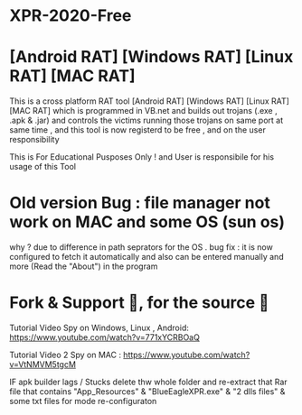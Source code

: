 # XPR-2020-Free
# [Android RAT] [Windows RAT] [Linux RAT] [MAC RAT] 
This is a cross platform RAT tool [Android RAT] [Windows RAT] [Linux RAT] [MAC RAT]  which is programmed in VB.net and builds out trojans (.exe , .apk &amp; .jar) and controls the victims running those trojans on same port at same time , and this tool is now registerd to be free , and on the user responsibility 

This is For Educational Pusposes Only ! and User is responsibile for his usage of this Tool

# Old version Bug : file manager not work on MAC and some OS (sun os) 
why ? due to difference in path seprators for the OS . 
bug fix : it is now configured to fetch it automatically 
and also can be entered manually 
and more (Read the "About") in the program
# Fork & Support 🥰, for the source 🥰
Tutorial Video Spy on Windows, Linux , Android: https://www.youtube.com/watch?v=771xYCRBOaQ

Tutorial Video 2 Spy on MAC : https://www.youtube.com/watch?v=VtNMVM5tgcM

IF apk builder lags / Stucks
delete thw whole folder and re-extract that Rar file that contains "App_Resources" & "BlueEagleXPR.exe" & "2 dlls files" & some txt files for mode re-configuraton
